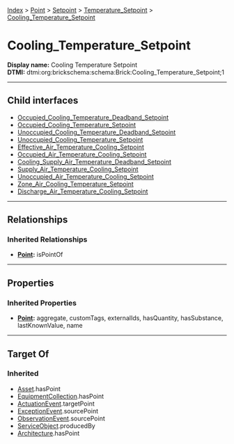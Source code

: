 [Index](../../../../Index.md) > [Point](../../../Point.md) > [Setpoint](../../Setpoint.md) > [Temperature_Setpoint](../Temperature_Setpoint.md) > [Cooling_Temperature_Setpoint](#)
# Cooling_Temperature_Setpoint

**Display name:** Cooling Temperature Setpoint<br />
**DTMI:** dtmi:org:brickschema:schema:Brick:Cooling_Temperature_Setpoint;1

---

## Child interfaces
* [Occupied_Cooling_Temperature_Deadband_Setpoint](../Temperature_Deadband_Setpoint/Occupied_Cooling_Temperature_Deadband_Setpoint.md)
* [Occupied_Cooling_Temperature_Setpoint](Occupied_Cooling_Temperature_Setpoint.md)
* [Unoccupied_Cooling_Temperature_Deadband_Setpoint](../Temperature_Deadband_Setpoint/Unoccupied_Cooling_Temperature_Deadband_Setpoint.md)
* [Unoccupied_Cooling_Temperature_Setpoint](Unoccupied_Cooling_Temperature_Setpoint.md)
* [Effective_Air_Temperature_Cooling_Setpoint](../Air_Temperature_Setpoint/Effective_Air_Temperature_Setpoint/Effective_Air_Temperature_Cooling_Setpoint.md)
* [Occupied_Air_Temperature_Cooling_Setpoint](../Air_Temperature_Setpoint/Occupied_Air_Temperature_Setpoint/Occupied_Air_Temperature_Cooling_Setpoint.md)
* [Cooling_Supply_Air_Temperature_Deadband_Setpoint](../Temperature_Deadband_Setpoint/Supply_Air_Temperature_Deadband_Setpoint/Cooling_Supply_Air_Temperature_Deadband_Setpoint.md)
* [Supply_Air_Temperature_Cooling_Setpoint](../Air_Temperature_Setpoint/Supply_Air_Temperature_Setpoint/Supply_Air_Temperature_Cooling_Setpoint.md)
* [Unoccupied_Air_Temperature_Cooling_Setpoint](../Air_Temperature_Setpoint/Unoccupied_Air_Temperature_Setpoint/Unoccupied_Air_Temperature_Cooling_Setpoint.md)
* [Zone_Air_Cooling_Temperature_Setpoint](../Air_Temperature_Setpoint/Zone_Air_Temperature_Setpoint/Zone_Air_Cooling_Temperature_Setpoint.md)
* [Discharge_Air_Temperature_Cooling_Setpoint](../Air_Temperature_Setpoint/Discharge_Air_Temperature_Setpoint/Discharge_Air_Temperature_Cooling_Setpoint/Discharge_Air_Temperature_Cooling_Setpoint.md)

---

## Relationships
### Inherited Relationships
* **[Point](../../../Point.md):** isPointOf

---

## Properties
### Inherited Properties
* **[Point](../../../Point.md):** aggregate, customTags, externalIds, hasQuantity, hasSubstance, lastKnownValue, name

---

## Target Of
### Inherited
* [Asset](../../../../Asset/Asset.md).hasPoint
* [EquipmentCollection](../../../../Collection/AssetCollection/EquipmentCollection/EquipmentCollection.md).hasPoint
* [ActuationEvent](../../../../Event/PointEvent/ActuationEvent.md).targetPoint
* [ExceptionEvent](../../../../Event/PointEvent/ExceptionEvent.md).sourcePoint
* [ObservationEvent](../../../../Event/PointEvent/ObservationEvent.md).sourcePoint
* [ServiceObject](../../../../Information/ServiceObject/ServiceObject.md).producedBy
* [Architecture](../../../../Space/Architecture/Architecture.md).hasPoint
